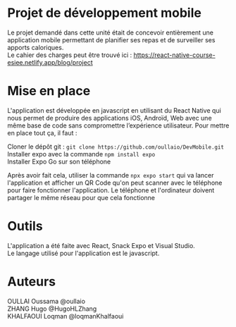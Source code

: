 # Projet de développement mobile

Le projet demandé dans cette unité était de concevoir entièrement une application mobile permettant de planifier ses repas et de surveiller ses apports caloriques.\
Le cahier des charges peut être trouvé ici : https://react-native-course-esiee.netlify.app/blog/project

# Mise en place

L'application est développée en javascript en utilisant du React Native qui nous permet de produire des applications iOS, Androïd, Web avec une même base de code sans compromettre l’expérience utilisateur. Pour mettre en place tout ça, il faut :

Cloner le dépôt git : `git clone https://github.com/oullaio/DevMobile.git`\
Installer expo avec la commande `npm install expo`\
Installer Expo Go sur son téléphone

Après avoir fait cela, utiliser la commande `npx expo start` qui va lancer l'application et afficher un QR Code qu'on peut scanner avec le téléphone pour faire fonctionner l'application. Le téléphone et l'ordinateur doivent partager le même réseau pour que cela fonctionne

# Outils

L'application a été faite avec React, Snack Expo et Visual Studio.\
Le langage utilisé pour l'application est le javascript.

# Auteurs

OULLAI Oussama @oullaio\
ZHANG Hugo @HugoHLZhang\
KHALFAOUI Loqman @loqmanKhalfaoui
